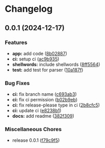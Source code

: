 # Changelog

## 0.0.1 (2024-12-17)


### Features

* **app:** add code ([8b02887](https://github.com/AnnatarHe/curl-to-js/commit/8b02887985155ac2afc483b07cec72912563190d))
* **ci:** setup ci ([ac9b935](https://github.com/AnnatarHe/curl-to-js/commit/ac9b935b1e23215683c3c639473697f6b28d5844))
* **shellwords:** include shellwords ([8ff5564](https://github.com/AnnatarHe/curl-to-js/commit/8ff5564a8ed1bb8d7ca4ad94a48c48a429d2ee97))
* **test:** add test for parser ([10a187f](https://github.com/AnnatarHe/curl-to-js/commit/10a187f61f70527b46a5cc3144b89a73878c00ba))


### Bug Fixes

* **ci:** fix branch name ([c693ab3](https://github.com/AnnatarHe/curl-to-js/commit/c693ab335ed57794f2265797a054e51eccfaf6e8))
* **ci:** fix ci permission ([b02b9eb](https://github.com/AnnatarHe/curl-to-js/commit/b02b9ebdae8e6247543b49a12873659c5433fdd9))
* **ci:** fix release-please type in ci ([2b8cfc5](https://github.com/AnnatarHe/curl-to-js/commit/2b8cfc55c29bafb6b66a249eaa430d32be022a92))
* **ci:** update ci ([e8238b1](https://github.com/AnnatarHe/curl-to-js/commit/e8238b11586fca645b50edd28690698a7b5a9578))
* **docs:** add readme ([382f309](https://github.com/AnnatarHe/curl-to-js/commit/382f3098cf31713b7d22e1a73cde7dc796a6a605))


### Miscellaneous Chores

* release 0.0.1 ([f79c9f5](https://github.com/AnnatarHe/curl-to-js/commit/f79c9f54dc1f8b4f91fd559871fe8352d6b4f099))
